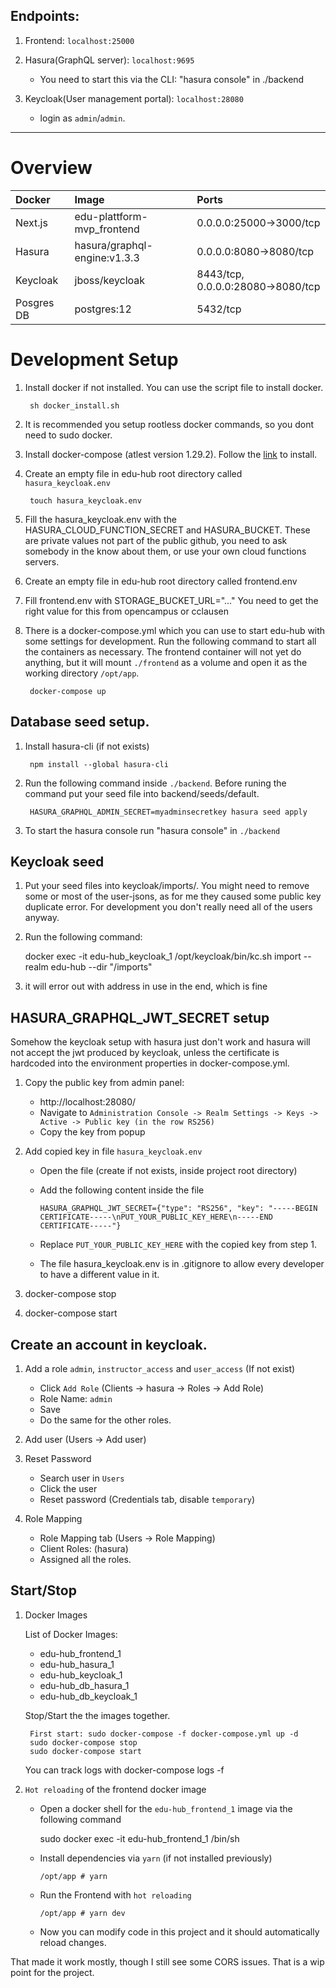 ## Endpoints:

1. Frontend: `localhost:25000`

2. Hasura(GraphQL server): `localhost:9695` 
    - You need to start this via the CLI: "hasura console" in ./backend

3. Keycloak(User management portal): `localhost:28080`
    - login as `admin`/`admin`.
---

# Overview

| Docker        | Image                           | Ports                             |
| :------------ | :------------------------------ | :-------------------------------- |
| Next.js       |  edu-plattform-mvp_frontend     | 0.0.0.0:25000->3000/tcp           |
| Hasura        |  hasura/graphql-engine:v1.3.3   | 0.0.0.0:8080->8080/tcp            |
| Keycloak      |  jboss/keycloak                 | 8443/tcp, 0.0.0.0:28080->8080/tcp |
| Posgres DB    |  postgres:12                    | 5432/tcp                          |

# Development Setup

1. Install docker if not installed. You can use the script file to install docker.

        sh docker_install.sh

1. It is recommended you setup rootless docker commands, so you dont need to sudo docker.

1. Install docker-compose (atlest version 1.29.2). Follow the [link](https://docs.docker.com/compose/install/) to install.

1. Create an empty file in edu-hub root directory called `hasura_keycloak.env`
    
        touch hasura_keycloak.env

1. Fill the hasura_keycloak.env with the HASURA_CLOUD_FUNCTION_SECRET and HASURA_BUCKET. These are private values not part of the public github, you need to ask somebody in the know about them, or use your own cloud functions servers.

1. Create an empty file in edu-hub root directory called frontend.env

1. Fill frontend.env with STORAGE_BUCKET_URL="..." You need to get the right value for this from opencampus or cclausen

1. There is a docker-compose.yml which you can use to start edu-hub with some settings for development. Run the following command to start all the containers as necessary. The frontend container will not yet do anything, but it will mount `./frontend` as a volume and open it as the working directory `/opt/app`.

        docker-compose up


## Database seed setup.

1. Install hasura-cli (if not exists)

        npm install --global hasura-cli

1. Run the following command inside `./backend`. Before runing the command put your seed file into backend/seeds/default.

        HASURA_GRAPHQL_ADMIN_SECRET=myadminsecretkey hasura seed apply

1. To start the hasura console run "hasura console" in `./backend`

## Keycloak seed

1. Put your seed files into keycloak/imports/.
    You might need to remove some or most of the user-jsons, as for me they caused some public key duplicate error. For development you don't really need all of the users anyway.
2. Run the following command:

    docker exec -it edu-hub_keycloak_1 /opt/keycloak/bin/kc.sh import --realm edu-hub --dir "/imports"

1. it will error out with address in use in the end, which is fine

## HASURA_GRAPHQL_JWT_SECRET setup
Somehow the keycloak setup with hasura just don't work and hasura will not accept the jwt produced by keycloak, unless the certificate is hardcoded into the environment properties in docker-compose.yml.

1. Copy the public key from admin panel: 
    
    - http://localhost:28080/
    - Navigate to `Administration Console -> Realm Settings -> Keys -> Active -> Public key (in the row RS256)`
    - Copy the key from popup
1. Add copied key in file `hasura_keycloak.env`
    - Open the file (create if not exists, inside project root directory)
    - Add the following content inside the file

          HASURA_GRAPHQL_JWT_SECRET={"type": "RS256", "key": "-----BEGIN CERTIFICATE-----\nPUT_YOUR_PUBLIC_KEY_HERE\n-----END CERTIFICATE-----"}

    - Replace `PUT_YOUR_PUBLIC_KEY_HERE` with the copied key from step 1.
    - The file hasura_keycloak.env is in .gitignore to allow every developer to have a different value in it.
1. docker-compose stop
1. docker-compose start

## Create an account in keycloak.

1. Add a role `admin`, `instructor_access` and `user_access` (If not exist)
    
    - Click `Add Role` (Clients -> hasura -> Roles -> Add Role)
    - Role Name: `admin`
    - Save
    - Do the same for the other roles.
2. Add user (Users -> Add user)
3. Reset Password
    - Search user in `Users`
    - Click the user
    - Reset password (Credentials tab, disable `temporary`)
4. Role Mapping
    - Role Mapping tab (Users -> Role Mapping)
    - Client Roles: (hasura)
    - Assigned all the roles.

## Start/Stop

1. Docker Images

   List of Docker Images: 
    - edu-hub_frontend_1
    - edu-hub_hasura_1
    - edu-hub_keycloak_1
    - edu-hub_db_hasura_1
    - edu-hub_db_keycloak_1
   
   Stop/Start the the images together.
   
        First start: sudo docker-compose -f docker-compose.yml up -d
        sudo docker-compose stop
        sudo docker-compose start

    You can track logs with docker-compose logs -f

2. `Hot reloading` of the frontend docker image 

    - Open a docker shell for the  `edu-hub_frontend_1` image via the following command

         sudo docker exec -it edu-hub_frontend_1 /bin/sh
    - Install dependencies via `yarn` (if not installed previously) 

          /opt/app # yarn
    - Run the Frontend with `hot reloading`

          /opt/app # yarn dev 

    - Now you can modify code in this project and it should automatically reload changes.
    
That made it work mostly, though I still see some CORS issues. That is a wip point for the project.
